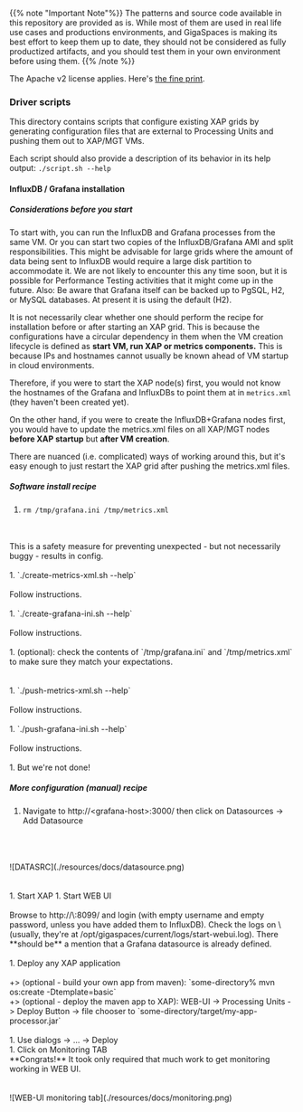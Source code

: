 {{% note "Important Note"%}}
The patterns and source code available in this repository are provided as is. While most of them are used in real life use cases and productions environments, and GigaSpaces is making its best effort to keep them up to date, they should not be considered as fully productized artifacts, and you should test them in your own environment before using them.
{{% /note %}}

The Apache v2 license applies. Here's [the fine print](../license.txt).

### Driver scripts

This directory contains scripts that configure existing XAP grids by generating configuration files that are external to Processing Units and pushing them out to XAP/MGT VMs.

Each script should also provide a description of its behavior in its help output: `./script.sh --help`

#### InfluxDB / Grafana installation 

##### Considerations before you start

To start with, you can run the InfluxDB and Grafana processes from the same VM. Or you can start two copies of the InfluxDB/Grafana AMI and split responsibilities. This might be advisable for large grids where the amount of data being sent to InfluxDB would require a large disk partition to accommodate it. We are not likely to encounter this any time soon, but it is possible for Performance Testing activities that it might come up in the future. Also: Be aware that Grafana itself can be backed up to PgSQL, H2, or MySQL databases. At present it is using the default (H2). 

It is not necessarily clear whether one should perform the recipe for installation before or after starting an XAP grid. This is because the configurations have a circular dependency in them when the VM creation lifecycle is defined as **start VM, run XAP or metrics components.** This is because IPs and hostnames cannot usually be known ahead of VM startup in cloud environments.
 
Therefore, if you were to start the XAP node(s) first, you would not know the hostnames of the Grafana and InfluxDBs to point them at in `metrics.xml` (they haven't been created yet).
  
On the other hand, if you were to create the InfluxDB+Grafana nodes first, you would have to update the metrics.xml files on all XAP/MGT nodes **before XAP startup** but **after VM creation**.

There are nuanced (i.e. complicated) ways of working around this, but it's easy enough to just restart the XAP grid after pushing the metrics.xml files. 

##### Software install recipe

1. `rm /tmp/grafana.ini /tmp/metrics.xml`
<br/>
<br/>This is a safety measure for preventing unexpected - but not necessarily buggy - results in config.
<br/>
<br/>
1. `./create-metrics-xml.sh --help`
<br/>
<br/>Follow instructions.
<br/>
<br/>
1. `./create-grafana-ini.sh --help`
<br/>
<br/>Follow instructions.
<br/>
<br/>
1. (optional): check the contents of `/tmp/grafana.ini` and `/tmp/metrics.xml` to make sure they match your expectations.
<br/>
<br/>
<br/>
1. `./push-metrics-xml.sh --help`
<br/>
<br/>Follow instructions.
<br/>
<br/>
1. `./push-grafana-ini.sh --help`
<br/>
<br/>Follow instructions.
<br/>
<br/>
1. But we're not done!

##### More configuration (manual) recipe

1. Navigate to http://\<grafana-host\>:3000/ then click on Datasources -> Add Datasource
<br/>
<br/>
<br/>
![DATASRC](./resources/docs/datasource.png)
<br/>
<br/>
<br/>
1. Start XAP
1. Start WEB UI
<br/>
<br/>
Browse to http://\<mgt-ui-host\>:8099/ and login (with empty username and empty password, unless you have added them to InfluxDB).
Check the logs on \<mgt-ui-host\> (usually, they're at /opt/gigaspaces/current/logs/start-webui.log). 
There **should be** a mention that a Grafana datasource is already defined.
<br/>
<br/>
1. Deploy any XAP application<br/>
<br/>
+> (optional - build your own app from maven): `some-directory% mvn os:create -Dtemplate=basic`<br/>
+> (optional - deploy the maven app to XAP): WEB-UI -> Processing Units -> Deploy Button -> file chooser to `some-directory/target/my-app-processor.jar`<br/>
<br/>
1. Use dialogs -> ... -> Deploy<br/>
1. Click on Monitoring TAB<br/>
<tr/>
**Congrats!** It took only required that much work to get monitoring working in WEB UI.
<br/>
<br/>
<br/>
![WEB-UI monitoring tab](./resources/docs/monitoring.png)
<br/>
<br/>